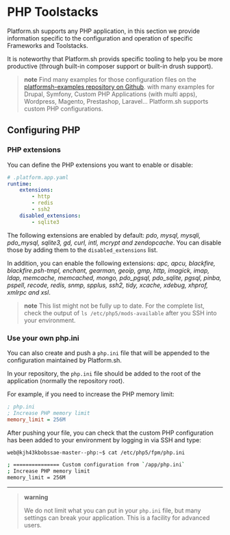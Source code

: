 # PHP Toolstacks

Platform.sh supports any PHP application, in this section we provide information specific
to the configuration and operation of specific Frameworks and Toolstacks.

It is noteworthy that Platform.sh provids specific tooling to help you be more productive
(through built-in composer support or built-in drush support).

> **note**
> Find many examples for those configuration files on the [platformsh-examples repository on 
Github](https://github.com/platformsh/platformsh-examples).
> with many examples for Drupal, Symfony, Custom PHP Applications (with multi apps), Wordpress, Magento, Prestashop, Laravel...
Platform.sh supports custom PHP configurations.

## Configuring PHP

### PHP extensions

You can define the PHP extensions you want to enable or disable:

```yaml
# .platform.app.yaml
runtime:
    extensions:
        - http
        - redis
        - ssh2
    disabled_extensions:
        - sqlite3
```

The following extensions are enabled by default: *pdo, mysql, mysqli,
pdo_mysql, sqlite3, gd, curl, intl, mcrypt and zendopcache*. You can
disable those by adding them to the `disabled_extensions` list.

In addition, you can enable the following extensions: *apc, apcu,
blackfire, blackfire.psh-tmpl, enchant, gearman, geoip, gmp, http,
imagick, imap, ldap, memcache, memcached, mongo, pdo_pgsql,
pdo_sqlite, pgsql, pinba, pspell, recode, redis, snmp, spplus, ssh2,
tidy, xcache, xdebug, xhprof, xmlrpc and xsl*.

> **note**
> This list might not be fully up to date. For the complete list, check the output of `ls /etc/php5/mods-available` after you SSH into your environment.

### Use your own php.ini

You can also create and push a `php.ini` file that will be appended to
the configuration maintained by Platform.sh.

In your repository, the `php.ini` file should be added to the root of
the application (normally the repository root).

For example, if you need to increase the PHP memory limit:

```ini
; php.ini
; Increase PHP memory limit
memory_limit = 256M
```

After pushing your file, you can check that the custom PHP configuration
has been added to your environment by logging in via SSH and type:

```bash
web@kjh43kbobssae-master--php:~$ cat /etc/php5/fpm/php.ini

; =============== Custom configuration from `/app/php.ini`
; Increase PHP memory limit
memory_limit = 256M
```

------------------------------------------------------------------------

> **warning**
>
> We do not limit what you can put in your `php.ini` file, but many
> settings can break your application. This is a facility for advanced
> users.

